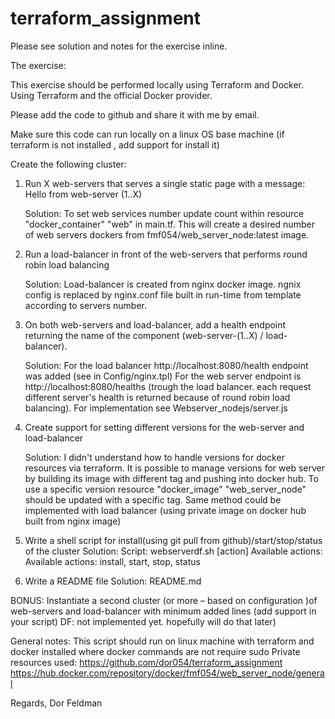 # terraform_assignment

Please see solution and notes for the exercise inline.

The exercise:

This exercise should be performed locally using Terraform and Docker. Using Terraform and the official Docker provider.

Please add the code to github and share it with me by email.

Make sure this code can run locally on a linux  OS base machine (if terraform is not installed , add support for install it)

 

Create the following cluster:

1. Run X web-servers that serves a single static page with a message: Hello from web-server (1..X)
    
    Solution:
        To set web services number update count within resource "docker_container" "web" in main.tf. This will create a desired number of web servers dockers from fmf054/web_server_node:latest image.


2. Run a load-balancer in front of the web-servers that performs round robin load balancing
    
    Solution:
        Load-balancer is created from nginx docker image. ngnix config is replaced by nginx.conf file built in run-time from template according to servers number. 

3. On both web-servers and load-balancer, add a health endpoint returning the name of the component (web-server-(1..X) / load-balancer).
    
    Solution:
        For the load balancer http://localhost:8080/health endpoint was added (see in Config/nginx.tpl)
        For the web server endpoint is http://localhost:8080/healths (trough the load balancer. each request different server's health is returned because of round robin load balancing). For implementation see Webserver_nodejs/server.js

4. Create support for setting different versions for the web-server and load-balancer
    
    Solution:
        I didn't understand how to handle versions for docker resources via terraform. It is possible to manage versions for web server by building its image with different tag and pushing into docker hub. To use a specific version resource "docker_image" "web_server_node" should be updated with a specific tag. Same method could be implemented with load balancer (using private image on docker hub built from nginx image)


5. Write a shell script for install(using git pull from github)/start/stop/status of the cluster
    Solution:
        Script: webserverdf.sh [action]
        Available actions: Available actions: install, start, stop, status

6. Write a README file
    Solution:
        README.md

 

BONUS: Instantiate a second cluster (or more – based on configuration )of web-servers and load-balancer with minimum added lines (add support in your script)
    DF: not implemented yet. hopefully will do that later)

General notes:
This script should run on linux machine with terraform and docker installed where docker commands are not require sudo
Private resources used: 
https://github.com/dor054/terraform_assignment
https://hub.docker.com/repository/docker/fmf054/web_server_node/general

Regards,
Dor Feldman
